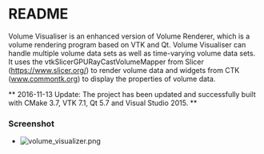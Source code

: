 # README #

Volume Visualiser is an enhanced version of Volume Renderer, which is a volume rendering program based on VTK and Qt.
Volume Visualiser can handle multiple volume data sets as well as time-varying volume data sets.
It uses the vtkSlicerGPURayCastVolumeMapper from Slicer (https://www.slicer.org/) to render volume data and widgets from CTK (www.commontk.org) to display the properties of volume data.

** 2016-11-13 Update: The project has been updated and successfully built with CMake 3.7, VTK 7.1, Qt 5.7 and Visual Studio 2015. **

### Screenshot ###
* ![volume_visualizer.png](https://bitbucket.org/repo/d5Xrn6/images/2362565755-volume_visualizer.png)
